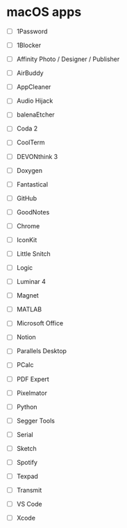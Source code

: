 # macOS apps

- [ ] 1Password
- [ ] 1Blocker
- [ ] Affinity Photo / Designer / Publisher
- [ ] AirBuddy
- [ ] AppCleaner
- [ ] Audio Hijack
- [ ] balenaEtcher
- [ ] Coda 2
- [ ] CoolTerm
- [ ] DEVONthink 3
- [ ] Doxygen
- [ ] Fantastical
- [ ] GitHub
- [ ] GoodNotes
- [ ] Chrome
- [ ] IconKit
- [ ] Little Snitch
- [ ] Logic
- [ ] Luminar 4
- [ ] Magnet
- [ ] MATLAB
- [ ] Microsoft Office
- [ ] Notion
- [ ] Parallels Desktop
- [ ] PCalc
- [ ] PDF Expert
- [ ] Pixelmator
- [ ] Python
- [ ] Segger Tools
- [ ] Serial
- [ ] Sketch
- [ ] Spotify
- [ ] Texpad
- [ ] Transmit
- [ ] VS Code
- [ ] Xcode


